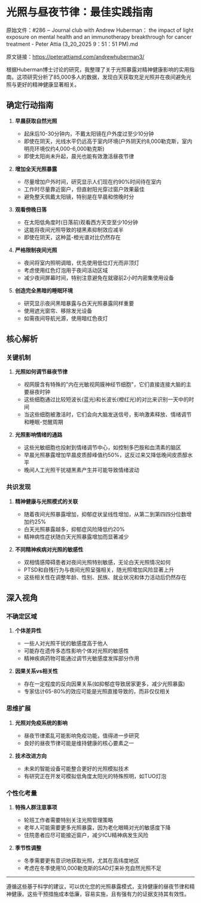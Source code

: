 # 光照与昼夜节律：最佳实践指南

原始文件：#286 ‒ Journal club with Andrew Huberman： the impact of light exposure on mental health and an immunotherapy breakthrough for cancer treatment - Peter Attia (3_20_2025 9：51：51 PM).md

原文链接：https://peterattiamd.com/andrewhuberman3/

<YouTube videoId="eU7VneEQayM" />

根据Huberman博士讨论的研究，我整理了关于光照暴露对精神健康影响的实用指南。这项研究分析了85,000多人的数据，发现白天获取充足光照并在夜间避免光照与更好的精神健康显著相关。

## 确定行动指南

1. **早晨获取自然光照**
   - 起床后10-30分钟内，不戴太阳镜在户外度过至少10分钟
   - 即使在阴天，光线水平仍远高于室内环境(户外阴天约8,000勒克斯，室内明亮环境仅约4,000-6,000勒克斯)
   - 即使太阳尚未升起，晨光也能有效激活昼夜节律

2. **增加全天光照暴露**
   - 尽量增加户外时间，研究显示人们现在约90%时间待在室内
   - 工作时尽量靠近窗户，但直射阳光穿过窗户效果最佳
   - 避免整天佩戴太阳镜，特别是在早晨和傍晚时分

3. **观看傍晚日落**
   - 在太阳低角度时(日落前)观看西方天空至少10分钟
   - 这能将夜间光照导致的褪黑素抑制效应减半
   - 即使在阴天，这种蓝-橙光谱对比仍然存在

4. **严格限制夜间光照**
   - 夜间将室内照明调暗，优先使用低位灯光而非顶灯
   - 考虑使用红色灯泡用于夜间活动区域
   - 减少夜间屏幕时间，特别注意避免在就寝前2小时内密集使用设备

5. **创造完全黑暗的睡眠环境**
   - 研究显示夜间黑暗暴露与白天光照暴露同样重要
   - 使用遮光窗帘、移除发光设备
   - 如需夜间导航光源，使用暗红色夜灯

## 核心解析

### 关键机制

1. **光照如何调节昼夜节律**
   - 视网膜含有特殊的"内在光敏视网膜神经节细胞"，它们直接连接大脑的主要昼夜时钟
   - 这些细胞通过比较短波长(蓝光)和长波长(橙红光)的对比来识别一天中的时间
   - 当这些细胞被激活时，它们会向大脑发送信号，影响激素释放、情绪调节和睡眠-觉醒周期

2. **光照影响情绪的通路**
   - 这些光敏细胞也投射到情绪调节中心，如控制多巴胺和血清素的脑区
   - 早晨光照暴露增加早晨皮质醇峰值约50%，这反过来又降低晚间皮质醇水平
   - 晚间人工光照干扰褪黑素产生并可能导致情绪波动

### 共识发现

1. **精神健康与光照模式的关联**
   - 随着夜间光照暴露增加，抑郁症状呈线性增加，从第二到第四四分位数增加约25%
   - 白天光照暴露越多，抑郁症风险降低约20%
   - 精神病性症状随白天光照暴露增加而显著减少

2. **不同精神疾病对光照的敏感性**
   - 双相情感障碍患者对夜间光照特别敏感，无论白天光照情况如何
   - PTSD和自残行为与夜间光照呈强相关，随光照增加风险显著上升
   - 这些相关性在调整年龄、性别、民族、就业状况和体力活动后仍然存在

## 深入视角

### 不确定区域

1. **个体差异性**
   - 一些人对光照干扰的敏感度高于他人
   - 可能存在遗传多态性影响个体对光照的敏感性
   - 精神疾病药物可能通过调节光敏感度发挥部分作用

2. **因果关系vs相关性**
   - 存在一定程度的反向因果关系(如抑郁症导致居家更多，减少光照暴露)
   - 专家估计65-80%的效应可能是光照直接导致的，而非仅仅相关

### 思维扩展

1. **光照对免疫系统的影响**
   - 昼夜节律紊乱可能影响免疫功能，值得进一步研究
   - 良好的昼夜节律可能是维持健康的核心要素之一

2. **技术改进方向**
   - 未来的智能设备可能整合更好的光照模拟技术
   - 有研究正在开发可模拟低角度太阳光的特殊照明，如TUO灯泡

### 个性化考量

1. **特殊人群注意事项**
   - 轮班工作者需要特别关注光照管理策略
   - 老年人可能需要更多光照暴露，因为老化眼睛对光的敏感度下降
   - 住院患者应尽可能接近窗户，减少ICU精神病发生风险

2. **季节性调整**
   - 冬季需要更有意识地获取光照，尤其在高纬度地区
   - 考虑在冬季使用10,000勒克斯的SAD灯来补充自然光照不足

---

遵循这些基于科学的建议，可以优化您的光照暴露模式，支持健康的昼夜节律和精神健康。这些干预措施成本低廉，容易实施，且有强有力的证据支持其有效性。